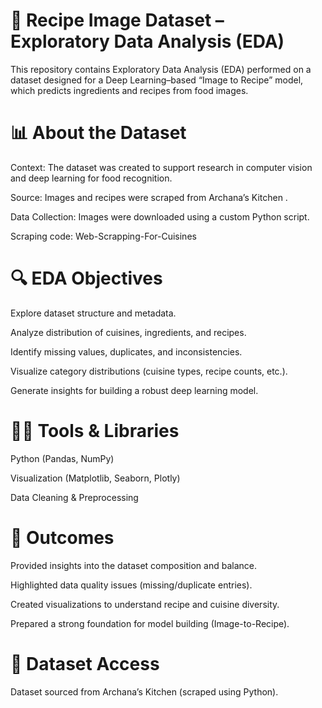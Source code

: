 # 🍲 Recipe Image Dataset – Exploratory Data Analysis (EDA)

This repository contains Exploratory Data Analysis (EDA) performed on a dataset designed for a Deep Learning–based “Image to Recipe” model, which predicts ingredients and recipes from food images.

# 📊 About the Dataset

Context: The dataset was created to support research in computer vision and deep learning for food recognition.

Source: Images and recipes were scraped from Archana’s Kitchen
.

Data Collection: Images were downloaded using a custom Python script.

Scraping code: Web-Scrapping-For-Cuisines

# 🔍 EDA Objectives

Explore dataset structure and metadata.

Analyze distribution of cuisines, ingredients, and recipes.

Identify missing values, duplicates, and inconsistencies.

Visualize category distributions (cuisine types, recipe counts, etc.).

Generate insights for building a robust deep learning model.

# 🧑‍💻 Tools & Libraries

Python (Pandas, NumPy)

Visualization (Matplotlib, Seaborn, Plotly)

Data Cleaning & Preprocessing

# 🚀 Outcomes

Provided insights into the dataset composition and balance.

Highlighted data quality issues (missing/duplicate entries).

Created visualizations to understand recipe and cuisine diversity.

Prepared a strong foundation for model building (Image-to-Recipe).

# 📂 Dataset Access

Dataset sourced from Archana’s Kitchen
 (scraped using Python).
